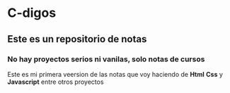 # C-digos
## Este es un repositorio de notas
### No hay proyectos serios ni vanilas, solo notas de cursos
Este es mi primera veersion de las notas que voy haciendo de **Html** **Css** y **Javascript** entre otros proyectos


